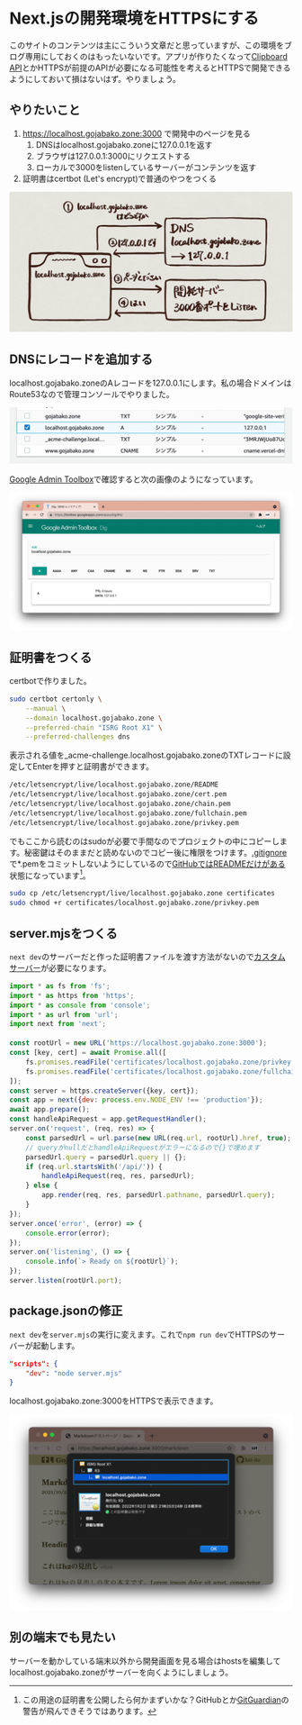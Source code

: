 # Next.jsの開発環境をHTTPSにする

このサイトのコンテンツは主にこういう文章だと思っていますが、この環境をブログ専用にしておくのはもったいないです。アプリが作りたくなって[Clipboard API]とかHTTPSが前提のAPIが必要になる可能性を考えるとHTTPSで開発できるようにしておいて損はないはず。やりましょう。

[Clipboard API]: https://developer.mozilla.org/en-US/docs/Web/API/Clipboard_API

## やりたいこと

1. https://localhost.gojabako.zone:3000 で開発中のページを見る
    1. DNSはlocalhost.gojabako.zoneに127.0.0.1を返す
    1. ブラウザは127.0.0.1:3000にリクエストする
    1. ローカルで3000をlistenしているサーバーがコンテンツを返す
1. 証明書はcertbot (Let's encrypt)で普通のやつをつくる

![やりたいことの図](./https-outline.jpg)

## DNSにレコードを追加する

localhost.gojabako.zoneのAレコードを127.0.0.1にします。私の場合ドメインはRoute53なので管理コンソールでやりました。

![Route53の管理画面](./route53-settings.png)

[Google Admin Toolbox](https://toolbox.googleapps.com/apps/dig/#A/)で確認すると次の画像のようになっています。

![Google Admin Toolboxの画面](./google-dns-dig.png)

## 証明書をつくる

certbotで作りました。

```sh certbotのコマンド
sudo certbot certonly \
    --manual \
    --domain localhost.gojabako.zone \
    --preferred-chain "ISRG Root X1" \
    --preferred-challenges dns
```

表示される値を_acme-challenge.localhost.gojabako.zoneのTXTレコードに設定してEnterを押すと証明書ができます。

```txt 証明書の場所 (macOS, certbot 1.19.0)
/etc/letsencrypt/live/localhost.gojabako.zone/README
/etc/letsencrypt/live/localhost.gojabako.zone/cert.pem
/etc/letsencrypt/live/localhost.gojabako.zone/chain.pem
/etc/letsencrypt/live/localhost.gojabako.zone/fullchain.pem
/etc/letsencrypt/live/localhost.gojabako.zone/privkey.pem
```

でもここから読むのはsudoが必要で手間なのでプロジェクトの中にコピーします。秘密鍵はそのままだと読めないのでコピー後に権限をつけます。[.gitignore]で*.pemをコミットしないようにしているので[GitHubではREADMEだけがある](https://github.com/gjbkz/gojabako.zone/tree/main/certificates/localhost.gojabako.zone)状態になっています[^1]。

```sh コピーと権限付与のコマンド
sudo cp /etc/letsencrypt/live/localhost.gojabako.zone certificates
sudo chmod +r certificates/localhost.gojabako.zone/privkey.pem
```

[^1]: この用途の証明書を公開したら何かまずいかな？GitHubとか[GitGuardian]の警告が飛んできそうではあります。

[.gitignore]: https://github.com/gjbkz/gojabako.zone/blob/main/.gitignore
[GitGuardian]: https://www.gitguardian.com/

## server.mjsをつくる

`next dev`のサーバーだと作った証明書ファイルを渡す方法がないので[カスタムサーバー]が必要になります。

[カスタムサーバー]: https://nextjs.org/docs/advanced-features/custom-server

```javascript server.mjs
import * as fs from 'fs';
import * as https from 'https';
import * as console from 'console';
import * as url from 'url';
import next from 'next';

const rootUrl = new URL('https://localhost.gojabako.zone:3000');
const [key, cert] = await Promise.all([
    fs.promises.readFile('certificates/localhost.gojabako.zone/privkey.pem')),
    fs.promises.readFile('certificates/localhost.gojabako.zone/fullchain.pem')),
]);
const server = https.createServer({key, cert});
const app = next({dev: process.env.NODE_ENV !== 'production'});
await app.prepare();
const handleApiRequest = app.getRequestHandler();
server.on('request', (req, res) => {
    const parsedUrl = url.parse(new URL(req.url, rootUrl).href, true);
    // queryがnullだとhandleApiRequestがエラーになるので{}で埋めます
    parsedUrl.query = parsedUrl.query || {};
    if (req.url.startsWith('/api/')) {
        handleApiRequest(req, res, parsedUrl);
    } else {
        app.render(req, res, parsedUrl.pathname, parsedUrl.query);
    }
});
server.once('error', (error) => {
    console.error(error);
});
server.on('listening', () => {
    console.info(`> Ready on ${rootUrl}`);
});
server.listen(rootUrl.port);
```

## package.jsonの修正

`next dev`を`server.mjs`の実行に変えます。これで`npm run dev`でHTTPSのサーバーが起動します。

```json
"scripts": {
    "dev": "node server.mjs"
}
```

localhost.gojabako.zone:3000をHTTPSで表示できます。

![証明書の情報を表示しているところ](./https-works.png)

## 別の端末でも見たい

サーバーを動かしている端末以外から開発画面を見る場合はhostsを編集してlocalhost.gojabako.zoneがサーバーを向くようにしましょう。
